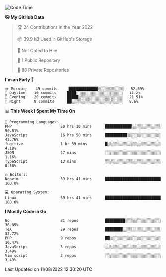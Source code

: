 
<!--START_SECTION:waka-->
![Code Time](http://img.shields.io/badge/Code%20Time-0%20secs-blue)

**🐱 My GitHub Data** 

> 🏆 24 Contributions in the Year 2022
 > 
> 📦 39.9 kB Used in GitHub's Storage 
 > 
> 🚫 Not Opted to Hire
 > 
> 📜 1 Public Repository 
 > 
> 🔑 88 Private Repositories  
 > 
**I'm an Early 🐤** 

```text
🌞 Morning    49 commits     █████████████░░░░░░░░░░░░   52.69% 
🌆 Daytime    16 commits     ████░░░░░░░░░░░░░░░░░░░░░   17.2% 
🌃 Evening    20 commits     █████░░░░░░░░░░░░░░░░░░░░   21.51% 
🌙 Night      8 commits      ██░░░░░░░░░░░░░░░░░░░░░░░   8.6%

```


📊 **This Week I Spent My Time On** 

```text
💬 Programming Languages: 
PHP                      20 hrs 10 mins      ████████████░░░░░░░░░░░░░   50.81% 
JavaScript               16 hrs 58 mins      ██████████░░░░░░░░░░░░░░░   42.76% 
fugitive                 1 hr 39 mins        █░░░░░░░░░░░░░░░░░░░░░░░░   4.18% 
JSON                     27 mins             ░░░░░░░░░░░░░░░░░░░░░░░░░   1.16% 
TypeScript               13 mins             ░░░░░░░░░░░░░░░░░░░░░░░░░   0.58%

🔥 Editors: 
Neovim                   39 hrs 41 mins      █████████████████████████   100.0%

💻 Operating System: 
Linux                    39 hrs 41 mins      █████████████████████████   100.0%

```

**I Mostly Code in Go** 

```text
Go                       31 repos            █████████░░░░░░░░░░░░░░░░   36.05% 
TeX                      29 repos            ████████░░░░░░░░░░░░░░░░░   33.72% 
PHP                      9 repos             ██░░░░░░░░░░░░░░░░░░░░░░░   10.47% 
JavaScript               3 repos             ░░░░░░░░░░░░░░░░░░░░░░░░░   3.49% 
Vim script               3 repos             ░░░░░░░░░░░░░░░░░░░░░░░░░   3.49%

```



 Last Updated on 11/08/2022 12:30:20 UTC
<!--END_SECTION:waka-->
